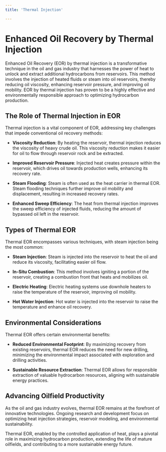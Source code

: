 ```yaml
---
title: 'Thermal Injection'

---
```


# Enhanced Oil Recovery by Thermal Injection

Enhanced Oil Recovery (EOR) by thermal injection is a transformative technique in the oil and gas industry that harnesses the power of heat to unlock and extract additional hydrocarbons from reservoirs. This method involves the injection of heated fluids or steam into oil reservoirs, thereby reducing oil viscosity, enhancing reservoir pressure, and improving oil mobility. EOR by thermal injection has proven to be a highly effective and environmentally responsible approach to optimizing hydrocarbon production.

## The Role of Thermal Injection in EOR

Thermal injection is a vital component of EOR, addressing key challenges that impede conventional oil recovery methods:

- **Viscosity Reduction**: By heating the reservoir, thermal injection reduces the viscosity of heavy crude oil. This viscosity reduction makes it easier for oil to flow through reservoir rock and be extracted.

- **Improved Reservoir Pressure**: Injected heat creates pressure within the reservoir, which drives oil towards production wells, enhancing its recovery rate.

- **Steam Flooding**: Steam is often used as the heat carrier in thermal EOR. Steam flooding techniques further improve oil mobility and displacement, resulting in increased recovery rates.

- **Enhanced Sweep Efficiency**: The heat from thermal injection improves the sweep efficiency of injected fluids, reducing the amount of bypassed oil left in the reservoir.

## Types of Thermal EOR

Thermal EOR encompasses various techniques, with steam injection being the most common:

- **Steam Injection**: Steam is injected into the reservoir to heat the oil and reduce its viscosity, facilitating easier oil flow.

- **In-Situ Combustion**: This method involves igniting a portion of the reservoir, creating a combustion front that heats and mobilizes oil.

- **Electric Heating**: Electric heating systems use downhole heaters to raise the temperature of the reservoir, improving oil mobility.

- **Hot Water Injection**: Hot water is injected into the reservoir to raise the temperature and enhance oil recovery.

## Environmental Considerations

Thermal EOR offers certain environmental benefits:

- **Reduced Environmental Footprint**: By maximizing recovery from existing reservoirs, thermal EOR reduces the need for new drilling, minimizing the environmental impact associated with exploration and drilling activities.

- **Sustainable Resource Extraction**: Thermal EOR allows for responsible extraction of valuable hydrocarbon resources, aligning with sustainable energy practices.

## Advancing Oilfield Productivity

As the oil and gas industry evolves, thermal EOR remains at the forefront of innovative technologies. Ongoing research and development focus on optimizing heat injection strategies, reservoir modeling, and environmental sustainability.

Thermal EOR, enabled by the controlled application of heat, plays a pivotal role in maximizing hydrocarbon production, extending the life of mature oilfields, and contributing to a more sustainable energy future.

